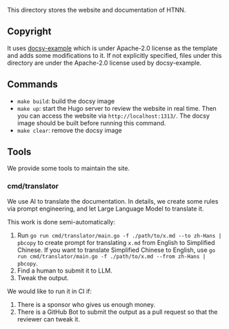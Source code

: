 This directory stores the website and documentation of HTNN.

## Copyright

It uses [docsy-example](https://github.com/google/docsy-example) which is under Apache-2.0 license as the template and adds some modifications to it.
If not explicitly specified, files under this directory are under the Apache-2.0 license used by docsy-example.

## Commands

* `make build`: build the docsy image
* `make up`: start the Hugo server to review the website in real time. Then you can access the website via `http://localhost:1313/`. The docsy image should be built before running this command.
* `make clear`: remove the docsy image

## Tools

We provide some tools to maintain the site.

### cmd/translator

We use AI to translate the documentation. In details, we create some rules via prompt engineering, and let Large Language Model to translate it.

This work is done semi-automatically:

1. Run `go run cmd/translator/main.go -f ./path/to/x.md --to zh-Hans | pbcopy` to create prompt for translating `x.md` from English to Simplified Chinese. If you want to translate Simplified Chinese to English, use `go run cmd/translator/main.go -f ./path/to/x.md --from zh-Hans | pbcopy`.
2. Find a human to submit it to LLM.
3. Tweak the output.

We would like to run it in CI if:

1. There is a sponsor who gives us enough money.
2. There is a GitHub Bot to submit the output as a pull request so that the reviewer can tweak it.
